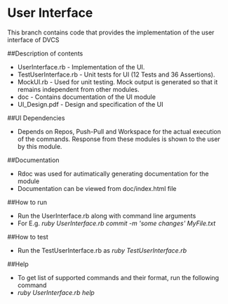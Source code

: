 # User Interface

This branch contains code that provides the implementation of the user interface of DVCS

##Description of contents
+ UserInterface.rb - Implementation of the UI.   
+ TestUserInterface.rb - Unit tests for UI (12 Tests and 36 Assertions).
+ MockUI.rb - Used for unit testing. Mock output is generated so that it remains independent from other modules.
+ doc - Contains documentation of the UI module
+ UI_Design.pdf - Design and specification of the UI

##UI Dependencies
+ Depends on Repos, Push-Pull and Workspace for the actual execution of the commands. Response from these modules is shown to the user by this module. 


##Documentation
+ Rdoc was used for autimatically generating documentation for the module
+ Documentation can be viewed from doc/index.html file

##How to run
+ Run the UserInterface.rb along with command line arguments
+ For E.g. <i>ruby UserInterface.rb commit -m 'some changes' MyFile.txt</i>

##How to test
+ Run the TestUserInterface.rb as <i>ruby TestUserInterface.rb</i>

##Help
+ To get list of supported commands and their format, run the following command
+ <i>ruby UserInterface.rb help</i>
